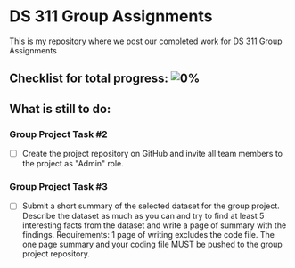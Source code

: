 # DS 311  Group Assignments
This is my repository where we post our completed work for DS 311 Group Assignments

## Checklist for total progress: ![0%](https://progress-bar.dev/0)
## What is still to do:
### Group Project Task #2 
- [ ] Create the project repository on GitHub and invite all team members to the project as "Admin" role.
### Group Project Task #3
- [ ] Submit a short summary of the selected dataset for the group project.  Describe the dataset as much as you can and try to find at least 5 interesting facts from the dataset and write a page of summary with the findings.  Requirements: 1 page of writing excludes the code file.  The one page summary and your coding file MUST be pushed to the group project repository.

